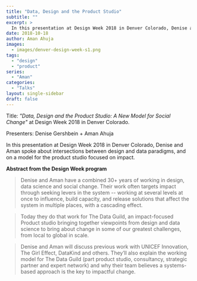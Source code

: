 ```yaml
---
title: "Data, Design and the Product Studio"
subtitle: ""
excerpt: >
  In this presentation at Design Week 2018 in Denver Colorado, Denise and Aman spoke about intersections between design and data paradigms, and on a model for the product studio focused on impact. 
date: 2018-10-18
author: Aman Ahuja
images:
  - images/denver-design-week-s1.png
tags:
  - "design"
  - "product"
series:
  - "Aman"
categories: 
  - "Talks"
layout: single-sidebar
draft: false
---
```


Title: *"Data, Design and the Product Studio: A New Model for Social Change"* at Design Week 2018 in Denver Colorado.

Presenters: Denise Gershbein + Aman Ahuja

In this presentation at Design Week 2018 in Denver Colorado, Denise and Aman spoke about intersections between design and data paradigms, and on a model for the product studio focused on impact. 

**Abstract from the Design Week program**
> Denise and Aman have a combined 30+ years of working in design, data science and social change. Their work often targets impact through seeking levers in the system -- working at several levels at once to influence, build capacity, and release solutions that affect the system in multiple places, with a cascading effect. 

> Today they do that work for The Data Guild, an impact-focused Product studio bringing together viewpoints from design and data science to bring about change in some of our greatest challenges, from local to global in scale.

> Denise and Aman will discuss previous work with UNICEF Innovation, The Girl Effect, DataKind and others. They’ll also explain the working model for The Data Guild (part product studio, consultancy, strategic partner and expert network) and why their team believes a systems-based approach is the key to impactful change.

